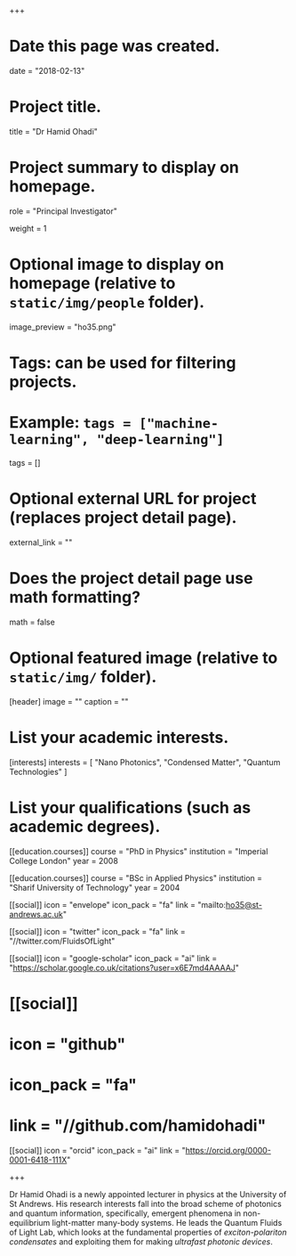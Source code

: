 +++
# Date this page was created.
date = "2018-02-13"

# Project title.
title = "Dr Hamid Ohadi"

# Project summary to display on homepage.
role = "Principal Investigator"

weight = 1

# Optional image to display on homepage (relative to `static/img/people` folder).
image_preview = "ho35.png"

# Tags: can be used for filtering projects.
# Example: `tags = ["machine-learning", "deep-learning"]`
tags = []

# Optional external URL for project (replaces project detail page).
external_link = ""

# Does the project detail page use math formatting?
math = false

# Optional featured image (relative to `static/img/` folder).
[header]
image = ""
caption = ""

# List your academic interests.
[interests]
  interests = [
    "Nano Photonics",
    "Condensed Matter",
    "Quantum Technologies"
  ]

# List your qualifications (such as academic degrees).
[[education.courses]]
  course = "PhD in Physics"
  institution = "Imperial College London"
  year = 2008

[[education.courses]]
  course = "BSc in Applied Physics"
  institution = "Sharif University of Technology"
  year = 2004

  [[social]]
    icon = "envelope"
    icon_pack = "fa"
    link = "mailto:ho35@st-andrews.ac.uk"

  [[social]]
    icon = "twitter"
    icon_pack = "fa"
    link = "//twitter.com/FluidsOfLight"

  [[social]]
    icon = "google-scholar"
    icon_pack = "ai"
    link = "https://scholar.google.co.uk/citations?user=x6E7md4AAAAJ"

  # [[social]]
  #   icon = "github"
  #   icon_pack = "fa"
  #   link = "//github.com/hamidohadi"

  [[social]]
    icon = "orcid"
    icon_pack = "ai"
    link = "https://orcid.org/0000-0001-6418-111X"

+++

Dr Hamid Ohadi is a newly appointed lecturer in physics at the University of St
Andrews. His research interests fall into the broad scheme of photonics and
quantum information, specifically, emergent phenomena in non-equilibrium
light-matter many-body systems. He leads the Quantum Fluids of Light Lab, which
looks at the fundamental properties of *exciton-polariton condensates* and
exploiting them for making *ultrafast photonic devices*.
